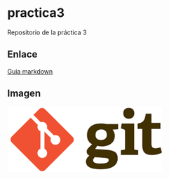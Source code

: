 # practica3
Repositorio de la práctica 3
## Enlace
[Guia markdown](https://markdown.es/)
## Imagen
![Guia markdown](imagen_git.png)
